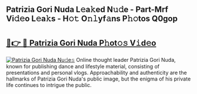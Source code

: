 ## Patrizia Gori Nuda L𝚎a𝚔ed N𝚞𝚍e - Part-Mrf Vi𝚍𝚎o L𝚎a𝚔s - H𝚘𝚝 O𝚗𝚕yf𝚊ns P𝚑𝚘tos Q0gop

# <h2><a href="http://kf7t52d.oniu.top/?m=Patrizia+Gori+Nuda">🔗👉 🔴 Patrizia Gori Nuda P𝚑ot𝚘𝚜 V𝚒d𝚎o</a></h2>

[![Patrizia Gori Nuda Nu𝚍e𝚜](https://i.imgur.com/0qMVB7G.gif)](http://kf7t52d.oniu.top/?m=Patrizia+Gori+Nuda)
Online thought leader Patrizia Gori Nuda, known for publishing dance and lifestyle material, consisting of presentations and personal vlogs. Approachability and authenticity are the hallmarks of Patrizia Gori Nuda's public image, but the enigma of his private life continues to intrigue the public.  
